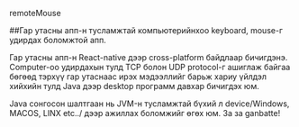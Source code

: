 remoteMouse

##Гар утасны апп-н тусламжтай компьютерийнхоо keyboard, mouse-г удирдах боломжтой апп.

Гар утасны апп-н React-native дээр cross-platform байдлаар бичигдэнэ.
Computer-оо удирдахын тулд TCP болон UDP protocol-г ашиглаж байгаа бөгөөд тэрхүү гар утаснаас ирэх мэдээллийг барьж хариу үйлдэл хийхийн тулд Java дээр desktop программ давхар бичигдэх юм.

Java сонгосон шалтгаан нь JVM-н тусламжтай бүхий л device/Windows, MACOS, LINX etc../ дээр ажиллах боломжийг өгөх юм.
За за ganbatte!
